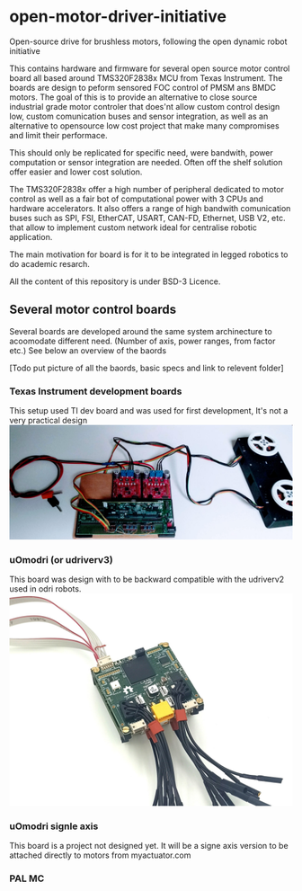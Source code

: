 # open-motor-driver-initiative
Open-source drive for brushless motors, following the open dynamic robot initiative 

This contains hardware and firmware for several open source motor control board all based around TMS320F2838x MCU from Texas Instrument. The boards are design to peform sensored FOC control of PMSM ans BMDC motors.
The goal of this is to provide an alternative to close source industrial grade motor controler that does'nt allow custom control design low, custom comunication buses and sensor integration, as well as an alternative to opensource low cost project that make many compromises and limit their performace.

This should only be replicated for specific need, were bandwith, power computation or sensor integration are needed. Often off the shelf solution offer easier and lower cost solution. 

The TMS320F2838x offer a high number of peripheral dedicated to motor control as well as a fair bot of computational power with 3 CPUs and hardware accelerators. It also offers a range of high bandwith comunication buses such as SPI, FSI, EtherCAT, USART, CAN-FD, Ethernet, USB V2, etc. that allow to implement custom network ideal for centralise robotic application. 

The main motivation for board is for it to be integrated in legged robotics to do academic resarch. 

All the content of this repository is under BSD-3 Licence.

## Several motor control boards
Several boards are developed around the same system archinecture to acoomodate different need. (Number of axis, power ranges, from factor etc.)
See below an overview of the baords

[Todo put picture of all the baords, basic specs and link to relevent folder]

### Texas Instrument development boards
This setup used TI dev board and was used for first development, It's not a very practical design
![TI dev boars](doc/dev-board-setup/images/Dual_axis_setup.jpg)
### uOmodri (or udriverv3)
This board was design with to be backward compatible with the udriverv2 used in odri robots.
![uomodri](doc/uomodri/uomodri1.jpg)
### uOmodri signle axis
This board is a project not designed yet. It will be a signe axis version to be attached directly to motors from myactuator.com
### PAL MC 
